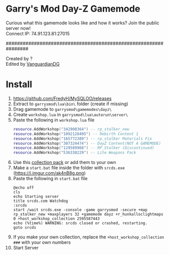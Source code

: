# Garry's Mod Day-Z Gamemode

Curious what this gamemode looks like and how it works? Join the public server now!  
Connect IP: 74.91.123.81:27015

################################################################  

Created by ?  
Edited by [VanguardianDG](http://github.com/VanguardianDG)

# Install
1. https://github.com/FredyH/MySQLOO/releases
2. Extract to `garrysmod\lua\bin\` folder (create if missing)
3. Drag gamemode to `garrysmod\gamemodes\dayz\`
4. Create `workshop.lua` in `garrysmod\lua\autorun\server\`
5. Paste the following in `workshop.lua` file
    ```lua
    resource.AddWorkshop("342908364") -- rp_stalker_new
    resource.AddWorkshop("1092128495") -- Rebirth Content 1
    resource.AddWorkshop("165772389") -- rp_stalker Materials Fix
    resource.AddWorkshop("307324474") -- DayZ Content(NOT A GAMEMODE)
    resource.AddWorkshop("129589968") -- RP_Stalker (Discontinued)
    resource.AddWorkshop("536338229") -- Lite Weapons Pack
    ```
6. Use this [collection pack](https://steamcommunity.com/sharedfiles/filedetails/?id=2595587443) or add them to your own
7. Make a `start.bat` file inside the folder with `srcds.exe` (https://i.imgur.com/ak4nB8g.png)
8. Paste the following in `start.bat` file
    ```
    @echo off
    cls
    echo Starting server
    title srcds.com Watchdog
    :srcds
    start /wait srcds.exe -console -game garrysmod -secure +map rp_stalker_new +maxplayers 32 +gamemode dayz +r_hunkalloclightmaps 0 +host_workshop_collection 2595587443
    echo (%time%) WARNING: srcds closed or crashed, restarting.
    goto srcds
    ```
9. If you make your own collection, replace the `+host_workshop_collection ###` with your own numbers
10. Start Server
